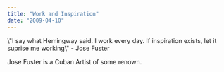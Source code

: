 ```yaml
---
title: "Work and Inspiration"
date: "2009-04-10"
---
```


\\"I say what Hemingway said. I work every day. If inspiration exists, let it suprise me working\\" - Jose Fuster

Jose Fuster is a Cuban Artist of some renown.
